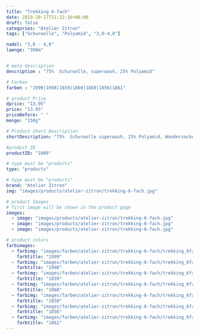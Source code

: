 ```yaml
---
title: "Trekking 6-fach"
date: 2019-10-17T11:22:16+06:00
draft: false
categories: "Atelier Zitron"
tags: ["Schurwolle", "Polyamid", "3,0‐4,0"]	

nadel: "3,0 ‐ 4,0" 
laenge: "390m"	


# meta description
description : "75%  Schurwolle, superwash, 25% Polyamid"

# Farben
farben : "1999|1998|1859|1860|1850|1856|1861"

# product Price
dprice: "13,95"
price: "13.95"
priceBefore: " "
menge: "150g"

# Product Short Description
shortDescription: "75%  Schurwolle superwash, 25% Polyamid, Wandersockengarn "

#product ID
productID: "1008"

# type must be "products"
type: "products"

# type must be "products"
brand: "Atelier Zitron"
img: "images/products/atelier-zitron/trekking-6-fach.jpg"   

# product Images
# first image will be shown in the product page
images:
  - image: "images/products/atelier-zitron/trekking-6-fach.jpg"
  - image: "images/products/atelier-zitron/trekking-6-fach.jpg"
  - image: "images/products/atelier-zitron/trekking-6-fach.jpg"

# product colors
farbimages:
  - farbimg: "images/farben/atelier-zitron/trekking-6-fach/trekking_6fach_tweed_2078_1999_l.jpg"	
    farbtitle: "1999"
  - farbimg: "images/farben/atelier-zitron/trekking-6-fach/trekking_6fach_tweed_2082_1998_l.jpg"	
    farbtitle: "1998"
  - farbimg: "images/farben/atelier-zitron/trekking-6-fach/trekking_6fach_tweed_0825_1859_l.jpg"	
    farbtitle: "1859"
  - farbimg: "images/farben/atelier-zitron/trekking-6-fach/trekking_6fach_tweed_0826_1860_l.jpg"	
    farbtitle: "1860"
  - farbimg: "images/farben/atelier-zitron/trekking-6-fach/trekking_6fach_tweed_9918_1850_l.jpg"	
    farbtitle: "1850"
  - farbimg: "images/farben/atelier-zitron/trekking-6-fach/trekking_6fach_tweed_9920_1856_l.jpg"	
    farbtitle: "1856"
  - farbimg: "images/farben/atelier-zitron/trekking-6-fach/trekking_6fach_tweed_9924_1861_l.jpg"	
    farbtitle: "1861"
---
```



